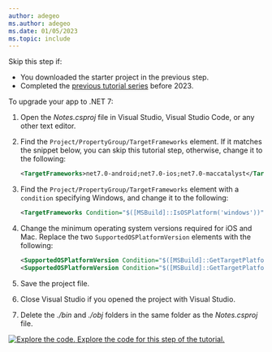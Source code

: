 ```yaml
---
author: adegeo
ms.author: adegeo
ms.date: 01/05/2023
ms.topic: include
---
```


Skip this step if:

- You downloaded the starter project in the previous step.
- Completed the [previous tutorial series](../../notes-app/index.yml) before 2023.

To upgrade your app to .NET 7:

01. Open the _Notes.csproj_ file in Visual Studio, Visual Studio Code, or any other text editor.
01. Find the `Project/PropertyGroup/TargetFrameworks` element. If it matches the snippet below, you can skip this tutorial step, otherwise, change it to the following:

    ```xml
    <TargetFrameworks>net7.0-android;net7.0-ios;net7.0-maccatalyst</TargetFrameworks>
    ```

01. Find the `Project/PropertyGroup/TargetFrameworks` element with a `condition` specifying Windows, and change it to the following:

    ```xml
    <TargetFrameworks Condition="$([MSBuild]::IsOSPlatform('windows'))">$(TargetFrameworks);net7.0-windows10.0.19041.0</TargetFrameworks>
    ```

01. Change the minimum operating system versions required for iOS and Mac. Replace the two `SupportedOSPlatformVersion` elements with the following:

    ```xml
    <SupportedOSPlatformVersion Condition="$([MSBuild]::GetTargetPlatformIdentifier('$(TargetFramework)')) == 'ios'">11.0</SupportedOSPlatformVersion>
    <SupportedOSPlatformVersion Condition="$([MSBuild]::GetTargetPlatformIdentifier('$(TargetFramework)')) == 'maccatalyst'">13.1</SupportedOSPlatformVersion>
    ```

01. Save the project file.
01. Close Visual Studio if you opened the project with Visual Studio.
01. Delete the _./bin_ and _./obj_ folders in the same folder as the _Notes.csproj_ file.

[![Explore the code.](~/media/code-sample.png) Explore the code for this step of the tutorial.](https://github.com/dotnet/maui-samples/tree/main/8.0/Tutorials/ConvertToMvvm/step1_upgrade)
